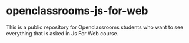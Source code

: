 # openclassrooms-js-for-web
This is a public repository for Openclassrooms students who want to see everything that is asked in Js For Web course.
